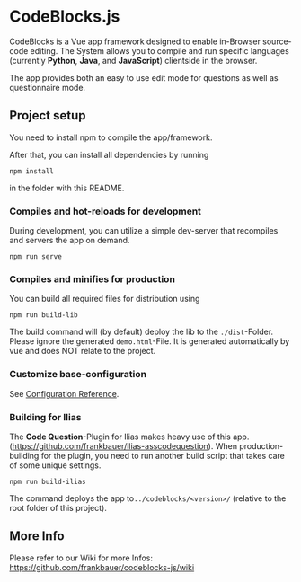 # CodeBlocks.js
CodeBlocks is a Vue app framework designed to enable in-Browser source-code editing. The System allows you to compile and run specific languages (currently **Python**, **Java**, and **JavaScript**) clientside in the browser.

The app provides both an easy to use edit mode for questions as well as questionnaire mode.


## Project setup
You need to install npm to compile the app/framework. 

After that, you can install all dependencies by running
```
npm install
```
in the folder with this README.


### Compiles and hot-reloads for development
During development, you can utilize a simple dev-server that recompiles and servers the app on demand.
```
npm run serve
```

### Compiles and minifies for production
You can build all required files for distribution using
```
npm run build-lib
```
The build command will (by default) deploy the lib to the `./dist`-Folder. Please ignore the generated `demo.html`-File. It is generated automatically by vue and does NOT relate to the project.

### Customize base-configuration
See [Configuration Reference](https://cli.vuejs.org/config/).

### Building for Ilias
The **Code Question**-Plugin for Ilias makes heavy use of this app.(https://github.com/frankbauer/ilias-asscodequestion). When production-building for the plugin, you need to run another build script that takes care of some unique settings.

```
npm run build-ilias
```

The command deploys the app to`../codeblocks/<version>/` (relative to the root folder of this project).

## More Info
Please refer to our Wiki for more Infos:  https://github.com/frankbauer/codeblocks-js/wiki 
